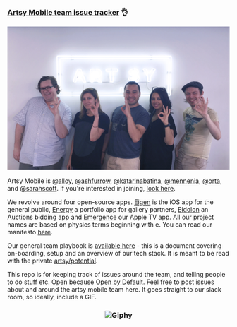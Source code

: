 ### [Artsy Mobile team issue tracker](https://github.com/artsy/mobile/issues) :ok_hand:

![](team.jpg)

Artsy Mobile is [@alloy](https://github.com/alloy), [@ashfurrow](https://github.com/ashfurrow), [@katarinabatina](https://github.com/katarinabatina), [@mennenia](https://github.com/mennenia),  [@orta](https://github.com/orta), and [@sarahscott](https://github.com/sarahscott).  If you're interested in joining, [look here](https://artsy.net/job/mobile-engineer).

We revolve around four open-source apps. [Eigen](https://github.com/artsy/eigen) is the iOS app for the general public,  [Energy](https://github.com/artsy/energy) a portfolio app for gallery partners, [Eidolon](https://github.com/artsy/eidolon/) an Auctions bidding app and [Emergence](https://github.com/artsy/Emergence) our Apple TV app. All our project names are based on physics terms beginning with e. You can read our manifesto [here](http://www.objc.io/issue-22/artsy.html
).

Our general team playbook is [available here](playbook.md) - this is a document covering on-boarding, setup and an overview of our tech stack. It is meant to be read with the private [artsy/potential](https://github.com/artsy/potential).

This repo is for keeping track of issues around the team, and telling people to do stuff etc. Open because [Open by Default](http://code.dblock.org/open-source-is-simply-part-of-my-teams-job-description). Feel free to post issues about and around the artsy mobile team here. It goes straight to our slack room, so ideally, include a GIF.

<h3 align="center">
  <img src="http://media0.giphy.com/media/4shDCBDIxSPW8/giphy.gif" alt="Giphy" />
</h3>
